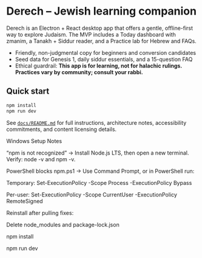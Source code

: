 # Derech – Jewish learning companion

Derech is an Electron + React desktop app that offers a gentle, offline-first way to explore Judaism. The MVP includes a Today dashboard with zmanim, a Tanakh + Siddur reader, and a Practice lab for Hebrew and FAQs.

* Friendly, non-judgmental copy for beginners and conversion candidates
* Seed data for Genesis 1, daily siddur essentials, and a 15-question FAQ
* Ethical guardrail: **This app is for learning, not for halachic rulings. Practices vary by community; consult your rabbi.**

## Quick start

```bash
npm install
npm run dev
```

See [`docs/README.md`](docs/README.md) for full instructions, architecture notes, accessibility commitments, and content licensing details.

Windows Setup Notes

“npm is not recognized” → Install Node.js LTS, then open a new terminal. Verify: node -v and npm -v.

PowerShell blocks npm.ps1 → Use Command Prompt, or in PowerShell run:

Temporary: Set-ExecutionPolicy -Scope Process -ExecutionPolicy Bypass

Per-user: Set-ExecutionPolicy -Scope CurrentUser -ExecutionPolicy RemoteSigned

Reinstall after pulling fixes:

Delete node_modules and package-lock.json

npm install

npm run dev
